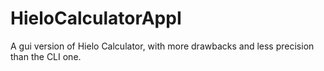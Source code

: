 # HieloCalculatorAppI
A gui version of Hielo Calculator, with more drawbacks and less precision than the CLI one.
